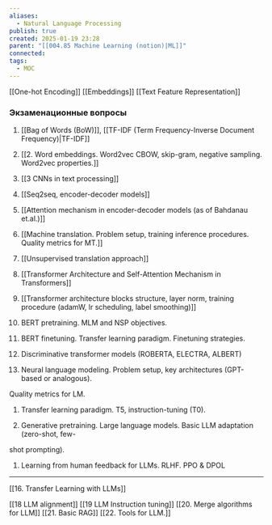 ```yaml
---
aliases:
  - Natural Language Processing
publish: true
created: 2025-01-19 23:28
parent: "[[004.85 Machine Learning (notion)|ML]]"
connected: 
tags:
  - MOC
---
```


[[One-hot Encoding]]
[[Embeddings]]
[[Text Feature Representation]]


### Экзаменационные вопросы
1. [[Bag of Words (BoW)]], [[TF-IDF (Term Frequency-Inverse Document Frequency)|TF-IDF]]
2. [[2. Word embeddings. Word2vec CBOW, skip-gram, negative sampling. Word2vec properties.]]
3. [[3 CNNs in text processing]]
4. [[Seq2seq, encoder-decoder models]]
5. [[Attention mechanism in encoder-decoder models (as of Bahdanau et.al.)]]
6. [[Machine translation. Problem setup, training inference procedures. Quality metrics for MT.]]
7. [[Unsupervised translation approach]]
8. [[Transformer Architecture and Self-Attention Mechanism in Transformers]]
9. [[Transformer architecture blocks structure, layer norm, training procedure (adamW, lr scheduling, label smoothing)]]

10. BERT pretraining. MLM and NSP objectives.

11. BERT finetuning. Transfer learning paradigm. Finetuning strategies.

12. Discriminative transformer models (ROBERTA, ELECTRA, ALBERT)

13. Neural language modeling. Problem setup, key architectures (GPT-based or analogous).

Quality metrics for LM.

1. Transfer learning paradigm. T5, instruction-tuning (T0).

2. Generative pretraining. Large language models. Basic LLM adaptation (zero-shot, few-

shot prompting).


1. Learning from human feedback for LLMs. RLHF. PPO & DPOL


---

[[16. Transfer Learning with LLMs]]

[[18 LLM alignment]]
[[19 LLM Instruction tuning]]
[[20. Merge algorithms for LLM]]
[[21. Basic RAG]]
[[22. Tools for LLM.]]
